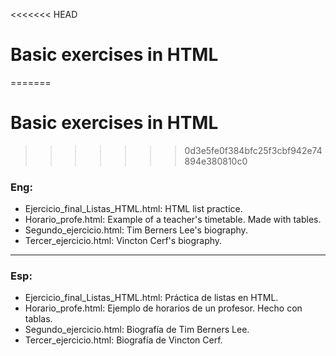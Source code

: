 <<<<<<< HEAD
# Basic exercises in HTML

=======
# Basic exercises in HTML
>>>>>>> 0d3e5fe0f384bfc25f3cbf942e74894e380810c0
### Eng:

- Ejercicio_final_Listas_HTML.html: HTML list practice.
- Horario_profe.html: Example of a teacher's timetable. Made with tables.
- Segundo_ejercicio.html: Tim Berners Lee's biography.
- Tercer_ejercicio.html: Vincton Cerf's biography.
___
### Esp:

- Ejercicio_final_Listas_HTML.html: Práctica de listas en HTML.
- Horario_profe.html: Ejemplo de horarios de un profesor. Hecho con tablas.
- Segundo_ejercicio.html: Biografía de Tim Berners Lee.
- Tercer_ejercicio.html: Biografía de Vincton Cerf.
